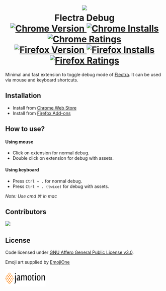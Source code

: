 <h1 align="center">
    <img src="images/icons/off_64.png"/>
    <div>Flectra Debug</div>
    <div>
        <a href="https://chrome.google.com/webstore/detail/flectra-debug/hmdmhilocobgohohpdpolmibjklfgkbi">
            <img src="https://img.shields.io/chrome-web-store/v/hmdmhilocobgohohpdpolmibjklfgkbi.svg?label=Chrome&color=1a73e8" alt="Chrome Version">
        </a>
        <a href="https://chrome.google.com/webstore/detail/flectra-debug/hmdmhilocobgohohpdpolmibjklfgkbi">
            <img src="https://img.shields.io/chrome-web-store/users/hmdmhilocobgohohpdpolmibjklfgkbi.svg?label=Installs&color=1a73e8" alt="Chrome Installs">
        </a>
        <a href="https://chrome.google.com/webstore/detail/flectra-debug/hmdmhilocobgohohpdpolmibjklfgkbi">
            <img src="https://img.shields.io/chrome-web-store/rating/hmdmhilocobgohohpdpolmibjklfgkbi.svg?label=Rating&color=1a73e8" alt="Chrome Ratings">
        </a>
    </div>
    <div>
        <a href="https://addons.mozilla.org/en-US/firefox/addon/flectra-debug/">
            <img src="https://img.shields.io/amo/v/flectra-debug.svg?label=Firefox&color=ff6611" alt="Firefox Version">
        </a>
        <a href="https://addons.mozilla.org/en-US/firefox/addon/flectra-debug/">
            <img src="https://img.shields.io/amo/users/flectra-debug.svg?label=Installs&color=ff6611" alt="Firefox Installs">
        </a>
        <a href="https://addons.mozilla.org/en-US/firefox/addon/flectra-debug/">
            <img src="https://img.shields.io/amo/rating/flectra-debug.svg?label=Rating&color=ff6611" alt="Firefox Ratings">
        </a>
    </div>
</h1>

Minimal and fast extension to toggle debug mode of <a href="https://www.flectrahq.com">Flectra</a>. It can be used via mouse and keyboard shortcuts.

## Installation
- Install from <a href="https://chrome.google.com/webstore/detail/flectra-debug/hmdmhilocobgohohpdpolmibjklfgkbi">Chrome Web Store</a>
- Install from <a href="https://addons.mozilla.org/en-US/firefox/addon/flectra-debug/">Firefox Add-ons</a>

## How to use?
#### Using mouse
- Click on extension for normal debug.
- Double click on extension for debug with assets.

#### Using keyboard
- Press `Ctrl + .` for normal debug.
- Press `Ctrl + . (twice)` for debug with assets.

*Note: Use cmd ⌘ in mac*

## Contributors
<a href="https://github.com/jamotion/FlectraDebug/graphs/contributors">
    <img src="https://contributors-img.firebaseapp.com/image?repo=Jamotion/FlectraDebug"/>
</a>

## License
Code licensed under [GNU Affero General Public License v3.0](LICENSE).

Emoji art supplied by <a href="http://emojione.com">EmojiOne</a>

<a href="https://jamotion.ch">
    <img src="images/logo.png" width="128" height="56"/>
</a>